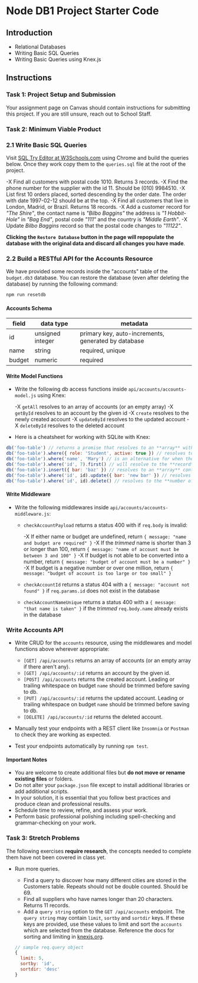 # Node DB1 Project Starter Code

## Introduction

- Relational Databases
- Writing Basic SQL Queries
- Writing Basic Queries using Knex.js

## Instructions

### Task 1: Project Setup and Submission

Your assignment page on Canvas should contain instructions for submitting this project. If you are still unsure, reach out to School Staff.

### Task 2: Minimum Viable Product

### 2.1 Write Basic SQL Queries

Visit [SQL Try Editor at W3Schools.com](https://www.w3schools.com/Sql/trysql.asp?filename=trysql_select_all) using Chrome and build the queries below. Once they work copy them to the `queries.sql` file at the root of the project.

-X Find all customers with postal code 1010. Returns 3 records.
-X Find the phone number for the supplier with the id 11. Should be (010) 9984510.
-X List first 10 orders placed, sorted descending by the order date. The order with date 1997-02-12 should be at the top.
-X Find all customers that live in London, Madrid, or Brazil. Returns 18 records.
-X Add a customer record for _"The Shire"_, the contact name is _"Bilbo Baggins"_ the address is _"1 Hobbit-Hole"_ in _"Bag End"_, postal code _"111"_ and the country is _"Middle Earth"_.
-X Update _Bilbo Baggins_ record so that the postal code changes to _"11122"_.

**Clicking the `Restore Database` button in the page will repopulate the database with the original data and discard all changes you have made**.

### 2.2 Build a RESTful API for the Accounts Resource

We have provided some records inside the "accounts" table of the `budget.db3` database. You can restore the database (even after deleting the database) by running the following command:

```js
npm run resetdb
```

#### Accounts Schema

| field  | data type        | metadata                                            |
| ------ | ---------------- | --------------------------------------------------- |
| id     | unsigned integer | primary key, auto-increments, generated by database |
| name   | string           | required, unique                                    |
| budget | numeric          | required                                            |

#### Write Model Functions

- Write the following db access functions inside `api/accounts/accounts-model.js` using Knex:

  -X `getAll` resolves to an array of accounts (or an empty array)
  -X `getById` resolves to an account by the given id
  -X `create` resolves to the newly created account
  -X `updateById` resolves to the updated account
  -X `deleteById` resolves to the deleted account

- Here is a cheatsheet for working with SQLite with Knex:

```js
db('foo-table') // returns a promise that resolves to an **array** with all records in the table
db('foo-table').where({ role: 'Student', active: true }) // resolves to an **array** of all records that satisfy the where
db('foo-table').where('name', 'Mary') // is an alternative for when there is just one where condition
db('foo-table').where('id', 7).first() // will resolve to the **record** we want (if the id is unique for a table) or undefined
db('foo-table').insert({ bar: 'baz' }) // resolves to an **array** containing the **ids of the records** inserted into the table
db('foo-table').where('id', id).update({ bar: 'new bar' }) // resolves to the **number of records** affected by the update
db('foo-table').where('id', id).delete() // resolves to the **number of records** affected by the delete
```

#### Write Middleware

- Write the following middlewares inside `api/accounts/accounts-middleware.js`:

  - `checkAccountPayload` returns a status 400 with if `req.body` is invalid:

    -X If either name or budget are undefined, return `{ message: "name and budget are required" }`
    -X If the _trimmed_ name is shorter than 3 or longer than 100, return `{ message: "name of account must be between 3 and 100" }`
    -X If budget is not able to be converted into a number, return `{ message: "budget of account must be a number" }`
    -X If budget is a negative number or over one million, return  `{ message: "budget of account is too large or too small" }`

  - `checkAccountId` returns a status 404 with a `{ message: "account not found" }` if `req.params.id` does not exist in the database

  - `checkAccountNameUnique` returns a status 400 with a `{ message: "that name is taken" }` if the _trimmed_ `req.body.name` already exists in the database

### Write Accounts API

- Write CRUD for the `accounts` resource, using the middlewares and model functions above wherever appropriate:

  - `[GET] /api/accounts` returns an array of accounts (or an empty array if there aren't any).
  - `[GET] /api/accounts/:id` returns an account by the given id.
  - `[POST] /api/accounts` returns the created account. Leading or trailing whitespace on budget `name` should be trimmed before saving to db.
  - `[PUT] /api/accounts/:id` returns the updated account. Leading or trailing whitespace on budget `name` should be trimmed before saving to db.
  - `[DELETE] /api/accounts/:id` returns the deleted account.

- Manually test your endpoints with a REST client like `Insomnia` or `Postman` to check they are working as expected.
- Test your endpoints automatically by running `npm test`.

#### Important Notes

- You are welcome to create additional files but **do not move or rename existing files** or folders.
- Do not alter your `package.json` file except to install additional libraries or add additional scripts.
- In your solution, it is essential that you follow best practices and produce clean and professional results.
- Schedule time to review, refine, and assess your work.
- Perform basic professional polishing including spell-checking and grammar-checking on your work.

### Task 3: Stretch Problems

The following exercises **require research**, the concepts needed to complete them have not been covered in class yet.

- Run more queries.

  - Find a query to discover how many different cities are stored in the Customers table. Repeats should not be double counted. Should be 69.
  - Find all suppliers who have names longer than 20 characters. Returns 11 records.
  - Add a `query string` option to the `GET /api/accounts` endpoint. The `query string` may contain `limit`, `sortby` and `sortdir` keys. If these keys are provided, use these values to limit and sort the `accounts` which are selected from the database. Reference the docs for sorting and limiting in [knexjs.org](http://knexjs.org/).

  ```js
  // sample req.query object
  {
    limit: 5,
    sortby: 'id',
    sortdir: 'desc'
  }
  ```
